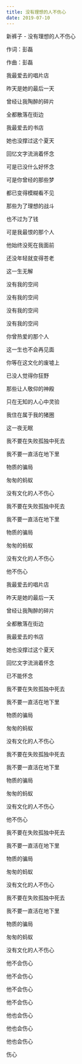 ```yaml
---
title: 没有理想的人不伤心
date: 2019-07-10
---
```


新裤子 - 没有理想的人不伤心

作词：彭磊

作曲：彭磊

我最爱去的唱片店

昨天是她的最后一天

曾经让我陶醉的碎片

全都散落在街边

我最爱去的书店

她也没撑过这个夏天

回忆文字流淌着怀念

可是已没什么好怀念

可是你曾经的那些梦

都已变得模糊看不见

那些为了理想的战斗

也不过为了钱

可是我最恨的那个人

他始终没死在我面前

还没年轻就变得苍老

这一生无解

没有我的空间

没有我的空间

没有我的空间

没有我的空间

你曾热爱的那个人

这一生也不会再见面

你等在这文化的废墟上

已没人觉得你狂野

那些让人敬仰的神殿

只在无知的人心中灵验

我住在属于我的猪圈

这一夜无眠

我不要在失败孤独中死去

我不要一直活在地下里

物质的骗局

匆匆的蚂蚁

没有文化的人不伤心

我不要在失败孤独中死去

我不要一直活在地下里

物质的骗局

匆匆的蚂蚁

没有文化的人不伤心

他不伤心

我最爱去的唱片店

昨天是她的最后一天

曾经让我陶醉的碎片

全都散落在街边

我最爱去的书店

她也没撑过这个夏天

回忆文字流淌着怀念

已不能怀念

我不要在失败孤独中死去

我不要一直活在地下里

物质的骗局

匆匆的蚂蚁

没有文化的人不伤心

我不要在失败孤独中死去

我不要一直活在地下里

物质的骗局

匆匆的蚂蚁

没有文化的人不伤心

他不伤心

我不要在失败孤独中死去

我不要一直活在地下里

物质的骗局

匆匆的蚂蚁

没有文化的人不伤心

我不要在失败孤独中死去

我不要一直活在地下里

物质的骗局

匆匆的蚂蚁

没有文化的人不伤心

他不会伤心

他不会伤心

他不会伤心

他不会伤心

他也会伤心

他也会伤心

他也会伤心

伤心

